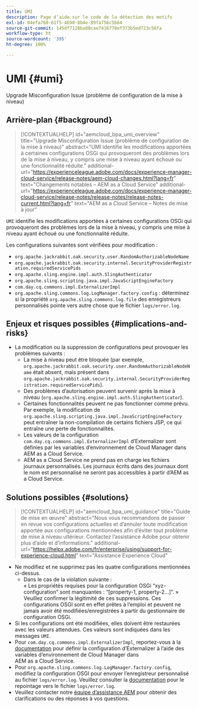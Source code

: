 ```yaml
---
title: UMI
description: Page d’aide sur le code de la détection des motifs
exl-id: 04efa760-61f5-4690-8b4e-89fa756c5b64
source-git-commit: 145df7128ba80cae7416778ef373b5ed723c56fa
workflow-type: ht
source-wordcount: '395'
ht-degree: 100%

---
```


# UMI {#umi}

Upgrade Misconfiguration Issue (problème de configuration de la mise à niveau)

## Arrière-plan {#background}

>[!CONTEXTUALHELP]
>id="aemcloud_bpa_umi_overview"
>title="Upgrade Misconfiguration Issue (problème de configuration de la mise à niveau)"
>abstract="UMI identifie les modifications apportées à certaines configurations OSGi qui provoqueront des problèmes lors de la mise à niveau, y compris une mise à niveau ayant échoué ou une fonctionnalité réduite."
>additional-url="https://experienceleague.adobe.com/docs/experience-manager-cloud-service/release-notes/aem-cloud-changes.html?lang=fr" text="Changements notables – AEM as a Cloud Service"
>additional-url="https://experienceleague.adobe.com/docs/experience-manager-cloud-service/release-notes/release-notes/release-notes-current.html?lang=fr" text="AEM as a Cloud Service – Notes de mise à jour"

`UMI` identifie les modifications apportées à certaines configurations OSGi qui provoqueront des problèmes lors de la mise à niveau, y compris une mise à niveau ayant échoué ou une fonctionnalité réduite.

Les configurations suivantes sont vérifiées pour modification :
* `org.apache.jackrabbit.oak.security.user.RandomAuthorizableNodeName`
* `org.apache.jackrabbit.oak.security.internal.SecurityProviderRegistration.requiredServicePids`
* `org.apache.sling.engine.impl.auth.SlingAuthenticator`
* `org.apache.sling.scripting.java.impl.JavaScriptEngineFactory`
* `com.day.cq.commons.impl.ExternalizerImpl`
* `org.apache.sling.commons.log.LogManager.factory.config` : déterminez si la propriété `org.apache.sling.commons.log.file` des enregistreurs personnalisés pointe vers autre chose que le fichier `logs/error.log`.

## Enjeux et risques possibles {#implications-and-risks}

* La modification ou la suppression de configurations peut provoquer les problèmes suivants :
   * La mise à niveau peut être bloquée (par exemple, `org.apache.jackrabbit.oak.security.user.RandomAuthorizableNodeName` était absent, mais présent dans `org.apache.jackrabbit.oak.security.internal.SecurityProviderRegistration.requiredServicePids`).
   * Des problèmes d’autorisation peuvent survenir après la mise à niveau (`org.apache.sling.engine.impl.auth.SlingAuthenticator`).
   * Certaines fonctionnalités peuvent ne pas fonctionner comme prévu. Par exemple, la modification de `org.apache.sling.scripting.java.impl.JavaScriptEngineFactory` peut entraîner la non-compilation de certains fichiers JSP, ce qui entraîne une perte de fonctionnalités.
   * Les valeurs de la configuration `com.day.cq.commons.impl.ExternalizerImpl` d’Externalizer sont définies par les variables d’environnement de Cloud Manager dans AEM as a Cloud Service.
   * AEM as a Cloud Service ne prend pas en charge les fichiers journaux personnalisés. Les journaux écrits dans des journaux dont le nom est personnalisé ne seront pas accessibles à partir d’AEM as a Cloud Service.

## Solutions possibles {#solutions}

>[!CONTEXTUALHELP]
>id="aemcloud_bpa_umi_guidance"
>title="Guide de mise en œuvre"
>abstract="Nous vous recommandons de passer en revue vos configurations actuelles et d’annuler toute modification apportée aux configurations mentionnées afin d’éviter tout problème de mise à niveau ultérieur. Contactez l’assistance Adobe pour obtenir plus d’aide et d’informations."
>additional-url="https://helpx.adobe.com/fr/enterprise/using/support-for-experience-cloud.html" text="Assistance Experience Cloud"

* Ne modifiez et ne supprimez pas les quatre configurations mentionnées ci-dessus.
   * Dans le cas de la violation suivante :\
      « Les propriétés requises pour la configuration OSGi “xyz-configuration” sont manquantes : “[property-1, property-2...]”. »\
      Veuillez confirmer la légitimité de ces suppressions. Ces configurations OSGI sont en effet prêtes à l’emploi et peuvent ne jamais avoir été modifiées/enregistrées à partir du gestionnaire de configuration OSGi.
* Si les configurations ont été modifiées, elles doivent être restaurées avec les valeurs attendues. Ces valeurs sont indiquées dans les messages `UMI`.
* Pour `com.day.cq.commons.impl.ExternalizerImpl`, reportez-vous à la [documentation](https://experienceleague.adobe.com/docs/experience-manager-cloud-service/implementing/developer-tools/externalizer.html?lang=fr) pour définir la configuration d’Externalizer à l’aide des variables d’environnement de Cloud Manager dans AEM as a Cloud Service.
* Pour `org.apache.sling.commons.log.LogManager.factory.config`, modifiez la configuration OSGI pour envoyer l’enregistreur personnalisé au fichier `logs/error.log`. Veuillez consulter la [documentation](https://experienceleague.adobe.com/docs/experience-manager-learn/cloud-service/debugging/debugging-aem-as-a-cloud-service/logs.html?lang=fr) pour le repointage vers le fichier `logs/error.log`.
* Veuillez contacter notre [équipe d’assistance AEM](https://helpx.adobe.com/fr/enterprise/using/support-for-experience-cloud.html) pour obtenir des clarifications ou des réponses à vos questions.
